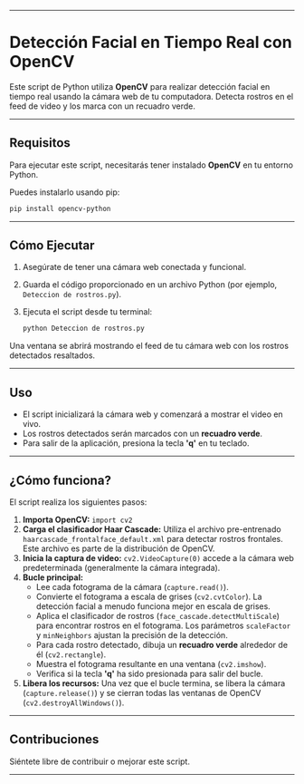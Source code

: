 -----

# Detección Facial en Tiempo Real con OpenCV

Este script de Python utiliza **OpenCV** para realizar detección facial en tiempo real usando la cámara web de tu computadora. Detecta rostros en el feed de video y los marca con un recuadro verde.

-----

## Requisitos

Para ejecutar este script, necesitarás tener instalado **OpenCV** en tu entorno Python.

Puedes instalarlo usando pip:

```bash
pip install opencv-python
```

-----

## Cómo Ejecutar

1.  Asegúrate de tener una cámara web conectada y funcional.

2.  Guarda el código proporcionado en un archivo Python (por ejemplo, `Deteccion de rostros.py`).

3.  Ejecuta el script desde tu terminal:

    ```bash
    python Deteccion de rostros.py
    ```

Una ventana se abrirá mostrando el feed de tu cámara web con los rostros detectados resaltados.

-----

## Uso

  * El script inicializará la cámara web y comenzará a mostrar el video en vivo.
  * Los rostros detectados serán marcados con un **recuadro verde**.
  * Para salir de la aplicación, presiona la tecla **'q'** en tu teclado.

-----

## ¿Cómo funciona?

El script realiza los siguientes pasos:

1.  **Importa OpenCV:** `import cv2`
2.  **Carga el clasificador Haar Cascade:** Utiliza el archivo pre-entrenado `haarcascade_frontalface_default.xml` para detectar rostros frontales. Este archivo es parte de la distribución de OpenCV.
3.  **Inicia la captura de video:** `cv2.VideoCapture(0)` accede a la cámara web predeterminada (generalmente la cámara integrada).
4.  **Bucle principal:**
      * Lee cada fotograma de la cámara (`capture.read()`).
      * Convierte el fotograma a escala de grises (`cv2.cvtColor`). La detección facial a menudo funciona mejor en escala de grises.
      * Aplica el clasificador de rostros (`face_cascade.detectMultiScale`) para encontrar rostros en el fotograma. Los parámetros `scaleFactor` y `minNeighbors` ajustan la precisión de la detección.
      * Para cada rostro detectado, dibuja un **recuadro verde** alrededor de él (`cv2.rectangle`).
      * Muestra el fotograma resultante en una ventana (`cv2.imshow`).
      * Verifica si la tecla **'q'** ha sido presionada para salir del bucle.
5.  **Libera los recursos:** Una vez que el bucle termina, se libera la cámara (`capture.release()`) y se cierran todas las ventanas de OpenCV (`cv2.destroyAllWindows()`).

-----

## Contribuciones

Siéntete libre de contribuir o mejorar este script.

-----
